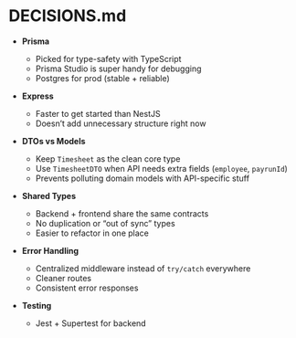 # DECISIONS.md

- **Prisma**

  - Picked for type-safety with TypeScript
  - Prisma Studio is super handy for debugging
  - Postgres for prod (stable + reliable)

- **Express**

  - Faster to get started than NestJS
  - Doesn’t add unnecessary structure right now

- **DTOs vs Models**

  - Keep `Timesheet` as the clean core type
  - Use `TimesheetDTO` when API needs extra fields (`employee`, `payrunId`)
  - Prevents polluting domain models with API-specific stuff

- **Shared Types**

  - Backend + frontend share the same contracts
  - No duplication or “out of sync” types
  - Easier to refactor in one place

- **Error Handling**

  - Centralized middleware instead of `try/catch` everywhere
  - Cleaner routes
  - Consistent error responses

- **Testing**

  - Jest + Supertest for backend
